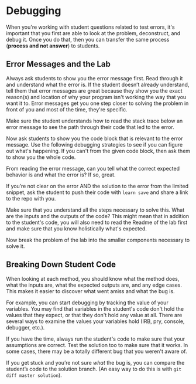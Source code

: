 # Debugging
When you're working with student questions related to test errors, it's important that you first are able to look at the problem, deconstruct, and debug it. Once you do that, then you can transfer the same process (**process and not answer**) to students.

## Error Messages and the Lab

Always ask students to show you the error message first. Read through it and understand what the error is. If the student doesn’t already understand, tell them that error messages are great because they show you the exact reason(s) and location of why your program isn't working the way that you want it to. Error messages get you one step closer to solving the problem in front of you and most of the time, they're specific.

Make sure the student understands how to read the stack trace below an error message to see the path through their code that led to the error.

Now ask students to show you the code block that is relevant to the error message. Use the following debugging strategies to see if you can figure out what's happening. If you can't from the given code block, then ask them to show you the whole code.

From reading the error message, can you tell what the correct expected behavior is and what the error is? If so, great.

If you’re not clear on the error AND the solution to the error from the limited snippet, ask the student to push their code with `learn save` and share a link to the repo with you.

Make sure that you understand all the steps necessary to solve this. What are the inputs and the outputs of the code? This might mean that in addition to the student's code, you will also need to read the Readme of the lab first and make sure that you know holistically what's expected.

Now break the problem of the lab into the smaller components necessary to solve it.

## Breaking Down Student Code

When looking at each method, you should know what the method does, what the inputs are, what the expected outputs are, and any edge cases. This makes it easier to discover what went amiss and what the bug is.

For example, you can start debugging by tracking the value of your variables. You may find that variables in the student's code don't hold the values that they expect, or that they don't hold any value at all. There are several ways to examine the values your variables hold (IRB, pry, console, debugger, etc.).

If you have the time, always run the student's code to make sure that your assumptions are correct. Test the solution too to make sure that it works. In some cases, there may be a totally different bug that you weren't aware of.

If you get stuck and you’re not sure _what_ the bug is, you can compare the student’s code to the solution branch. (An easy way to do this is with `git diff master solution`).
